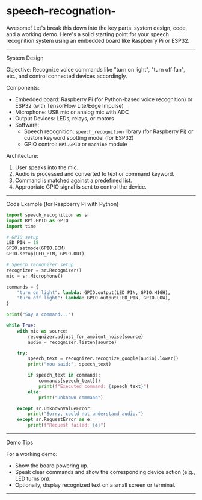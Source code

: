 # speech-recognation-
Awesome! Let's break this down into the key parts: system design, code, and a working demo. Here's a solid starting point for your speech recognition system using an embedded board like Raspberry Pi or ESP32.

---

System Design

Objective: Recognize voice commands like "turn on light", "turn off fan", etc., and control connected devices accordingly.

Components:
- Embedded board: Raspberry Pi (for Python-based voice recognition) or ESP32 (with TensorFlow Lite/Edge Impulse)
- Microphone: USB mic or analog mic with ADC
- Output Devices: LEDs, relays, or motors
- Software: 
  - Speech recognition: `speech_recognition` library (for Raspberry Pi) or custom keyword spotting model (for ESP32)
  - GPIO control: `RPi.GPIO` or `machine` module

Architecture:
1. User speaks into the mic.
2. Audio is processed and converted to text or command keyword.
3. Command is matched against a predefined list.
4. Appropriate GPIO signal is sent to control the device.

---

Code Example (for Raspberry Pi with Python)

```python
import speech_recognition as sr
import RPi.GPIO as GPIO
import time

# GPIO setup
LED_PIN = 18
GPIO.setmode(GPIO.BCM)
GPIO.setup(LED_PIN, GPIO.OUT)

# Speech recognizer setup
recognizer = sr.Recognizer()
mic = sr.Microphone()

commands = {
    "turn on light": lambda: GPIO.output(LED_PIN, GPIO.HIGH),
    "turn off light": lambda: GPIO.output(LED_PIN, GPIO.LOW),
}

print("Say a command...")

while True:
    with mic as source:
        recognizer.adjust_for_ambient_noise(source)
        audio = recognizer.listen(source)

    try:
        speech_text = recognizer.recognize_google(audio).lower()
        print("You said:", speech_text)

        if speech_text in commands:
            commands[speech_text]()
            print(f"Executed command: {speech_text}")
        else:
            print("Unknown command")

    except sr.UnknownValueError:
        print("Sorry, could not understand audio.")
    except sr.RequestError as e:
        print(f"Request failed; {e}")
```

---

 Demo Tips

For a working demo:
- Show the board powering up.
- Speak clear commands and show the corresponding device action (e.g., LED turns on).
- Optionally, display recognized text on a small screen or terminal.

---

